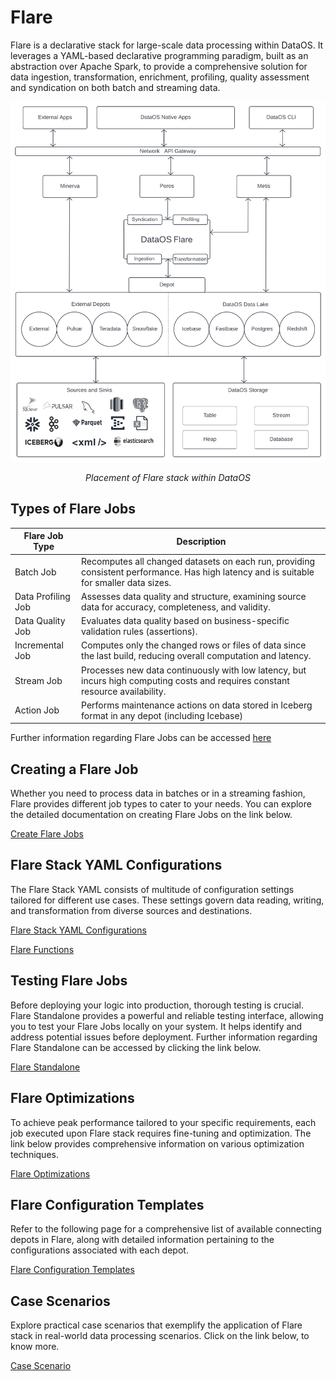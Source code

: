 # Flare

Flare is a declarative stack for large-scale data processing within DataOS. It leverages a YAML-based declarative programming paradigm, built as an abstraction over Apache Spark, to provide a comprehensive solution for data ingestion, transformation, enrichment, profiling, quality assessment and syndication on both batch and streaming data.


![flare.jpg](./flare/flare.png)

<center><i>Placement of Flare stack within DataOS</i>
</center>

## Types of Flare Jobs

| Flare Job Type  | Description                                                                                                            |
|-----------------|------------------------------------------------------------------------------------------------------------------------|
| Batch Job       | Recomputes all changed datasets on each run, providing consistent performance. Has high latency and is suitable for smaller data sizes.                                              |
| Data Profiling Job | Assesses data quality and structure, examining source data for accuracy, completeness, and validity.                    |
| Data Quality Job | Evaluates data quality based on business-specific validation rules (assertions).                                                      |
| Incremental Job | Computes only the changed rows or files of data since the last build, reducing overall computation and latency.        |
| Stream Job      | Processes new data continuously with low latency, but incurs high computing costs and requires constant resource availability. |
| Action Job      | Performs maintenance actions on data stored in Iceberg format in any depot (including Icebase) |

Further information regarding Flare Jobs can be accessed [here](./flare/job_types.md)

## Creating a Flare Job

Whether you need to process data in batches or in a streaming fashion, Flare provides different job types to cater to your needs. You can explore the detailed documentation on creating Flare Jobs on the link below.

[Create Flare Jobs](./flare/creating_flare_jobs.md)



## Flare Stack YAML Configurations

The Flare Stack YAML consists of multitude of configuration settings tailored for different use cases. These settings govern data reading, writing, and transformation from diverse sources and destinations. 

[Flare Stack YAML Configurations](./flare/configurations.md)

[Flare Functions](./flare/functions.md)

## Testing Flare Jobs

Before deploying your logic into production, thorough testing is crucial. Flare Standalone provides a powerful and reliable testing interface, allowing you to test your Flare Jobs locally on your system. It helps identify and address potential issues before deployment. Further information regarding Flare Standalone can be accessed by clicking the link below.

[Flare Standalone](./flare/standalone.md)

## Flare Optimizations

To achieve peak performance tailored to your specific requirements, each job executed upon Flare stack requires fine-tuning and optimization. The link below provides comprehensive information on various optimization techniques.

[Flare Optimizations](./flare/optimizations.md)

## Flare Configuration Templates

Refer to the following page for a comprehensive list of available connecting depots in Flare, along with detailed information pertaining to the configurations associated with each depot. 

[Flare Configuration Templates](./flare/configuration_templates.md)

## Case Scenarios

Explore practical case scenarios that exemplify the application of Flare stack in real-world data processing scenarios. Click on the link below, to know more.

[Case Scenario](./flare/case_scenario.md)